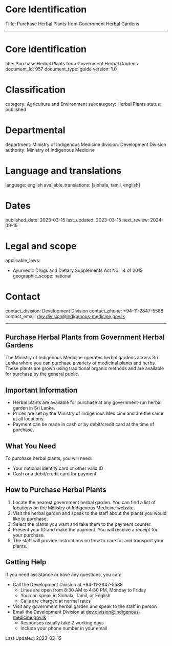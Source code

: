 # Core Identification
Title: Purchase Herbal Plants from Government Herbal Gardens

---
# Core identification
title: Purchase Herbal Plants from Government Herbal Gardens
document_id: 957
document_type: guide
version: 1.0

# Classification
category: Agriculture and Environment
subcategory: Herbal Plants
status: published

# Departmental
department: Ministry of Indigenous Medicine
division: Development Division
authority: Ministry of Indigenous Medicine

# Language and translations
language: english
available_translations: [sinhala, tamil, english]

# Dates
published_date: 2023-03-15
last_updated: 2023-03-15
next_review: 2024-09-15

# Legal and scope
applicable_laws:
 - Ayurvedic Drugs and Dietary Supplements Act No. 14 of 2015
geographic_scope: national

# Contact
contact_division: Development Division
contact_phone: +94-11-2847-5588
contact_email: dev.division@indigenous-medicine.gov.lk

---

## Purchase Herbal Plants from Government Herbal Gardens

The Ministry of Indigenous Medicine operates herbal gardens across Sri Lanka where you can purchase a variety of medicinal plants and herbs. These plants are grown using traditional organic methods and are available for purchase by the general public.

## Important Information

- Herbal plants are available for purchase at any government-run herbal garden in Sri Lanka.
- Prices are set by the Ministry of Indigenous Medicine and are the same at all locations.
- Payment can be made in cash or by debit/credit card at the time of purchase.

## What You Need

To purchase herbal plants, you will need:
- Your national identity card or other valid ID
- Cash or a debit/credit card for payment

## How to Purchase Herbal Plants

1. Locate the nearest government herbal garden. You can find a list of locations on the Ministry of Indigenous Medicine website.
2. Visit the herbal garden and speak to the staff about the plants you would like to purchase.
3. Select the plants you want and take them to the payment counter.
4. Present your ID and make the payment. You will receive a receipt for your purchase.
5. The staff will provide instructions on how to care for and transport your plants.

## Getting Help

If you need assistance or have any questions, you can:

- Call the Development Division at +94-11-2847-5588
    - Lines are open from 8:30 AM to 4:30 PM, Monday to Friday
    - You can speak in Sinhala, Tamil, or English
    - Calls are charged at normal rates
- Visit any government herbal garden and speak to the staff in person
- Email the Development Division at dev.division@indigenous-medicine.gov.lk
    - Responses usually take 2 working days
    - Include your phone number in your email

Last Updated: 2023-03-15